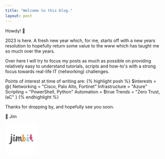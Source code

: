 ```yaml
---
title: "Welcome to this blog."
layout: post
---
```


Howdy! 🤠

2023 is here. A fresh new year which, for me, starts off with a new years resolution to hopefully return some value to the www which has taught me so much over the years.

Over here I will try to focus my posts as much as possible on providing relatively easy to understand tutorials, scripts and how-to's with a strong focus towards real-life IT (networking) challenges.

Points of interest at time of writing are:
{% highlight posh %}
$interests = @{
    Networking     = "Cisco, Palo Alto, Fortinet"
    Infrastructure = "Azure"
    Scripting      = "PowerShell, Python"
    Automation     = $true
    Trends         = "Zero Trust, IaC"
}
{% endhighlight %}

Thanks for dropping by, and hopefully see you soon.

👋 Jim

![JimbitLogo](/_data/images/Jimbit-Logo-Transparant-Square-100x100.png)
